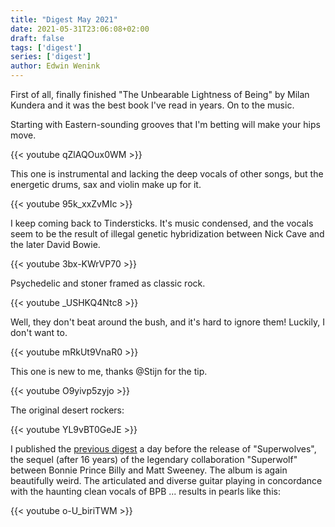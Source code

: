 ```yaml
---
title: "Digest May 2021"
date: 2021-05-31T23:06:08+02:00
draft: false
tags: ['digest']
series: ['digest']
author: Edwin Wenink
---
```


First of all, finally finished "The Unbearable Lightness of Being" by Milan Kundera and it was the best book I've read in years.
On to the music.

Starting with Eastern-sounding grooves that I'm betting will make your hips move.

{{< youtube qZlAQOux0WM >}}

This one is instrumental and lacking the deep vocals of other songs, but the energetic drums, sax and violin make up for it.

{{< youtube 95k_xxZvMIc >}}

I keep coming back to Tindersticks.
It's music condensed, and the vocals seem to be the result of illegal genetic hybridization between Nick Cave and the later David Bowie. 

{{< youtube 3bx-KWrVP70 >}}

Psychedelic and stoner framed as classic rock.

{{< youtube _USHKQ4Ntc8 >}}

Well, they don't beat around the bush, and it's hard to ignore them!
Luckily, I don't want to.

{{< youtube mRkUt9VnaR0 >}}

This one is new to me, thanks @Stijn for the tip.

{{< youtube O9yivp5zyjo >}}

The original desert rockers:

{{< youtube YL9vBT0GeJE >}}

I published the [previous digest](/posts/digest-2021-04) a day before the release of "Superwolves", the sequel (after 16 years) of the legendary collaboration "Superwolf" between Bonnie Prince Billy and Matt Sweeney.
The album is again beautifully weird. 
The articulated and diverse guitar playing in concordance with the haunting clean vocals of BPB ... results in pearls like this:

{{< youtube o-U_biriTWM >}}
